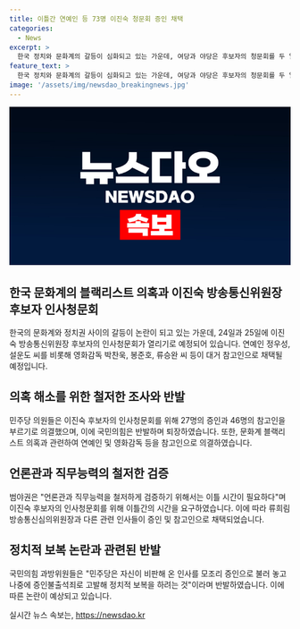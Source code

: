 ```yaml
---
title: 이틀간 연예인 등 73명 이진숙 청문회 증인 채택
categories:
  - News
excerpt: >
  한국 정치와 문화계의 갈등이 심화되고 있는 가운데, 여당과 야당은 후보자의 청문회를 두 일간으로 확정하며 대거 참고인과 증인을 선정했다. 특히 문화계 블랙리스트 의혹에 대한 조사를 위해 정우성, 봉준호 등을 참고인으로 지목한 것은 논란을 더 키우고 있다. 야당은 이를 정치적 편가르기로 비판하고 반발하며 청문회에서 퇴장했다. 이에 대해 여당은 언론관과 직무능력을 철저히 검증하기 위한 필요성을 강조하며 의결을 강행했다.
feature_text: >
  한국 정치와 문화계의 갈등이 심화되고 있는 가운데, 여당과 야당은 후보자의 청문회를 두 일간으로 확정하며 대거 참고인과 증인을 선정했다. 특히 문화계 블랙리스트 의혹에 대한 조사를 위해 정우성, 봉준호 등을 참고인으로 지목한 것은 논란을 더 키우고 있다. 야당은 이를 정치적 편가르기로 비판하고 반발하며 청문회에서 퇴장했다. 이에 대해 여당은 언론관과 직무능력을 철저히 검증하기 위한 필요성을 강조하며 의결을 강행했다.
image: '/assets/img/newsdao_breakingnews.jpg'
---
```


<p><img src="/assets/img/newsdao_breakingnews.jpg" alt="implanttips 속보" /></p>

<h2 data-ke-size="size26">한국 문화계의 블랙리스트 의혹과 이진숙 방송통신위원장 후보자 인사청문회</h2>

<p data-ke-size="size16">한국의 문화계와 정치권 사이의 갈등이 논란이 되고 있는 가운데, 24일과 25일에 이진숙 방송통신위원장 후보자의 인사청문회가 열리기로 예정되어 있습니다. 연예인 정우성, 설운도 씨를 비롯해 영화감독 박찬욱, 봉준호, 류승완 씨 등이 대거 참고인으로 채택될 예정입니다.</p>

<h2 data-ke-size="size26">의혹 해소를 위한 철저한 조사와 반발</h2>

<p data-ke-size="size16">민주당 의원들은 이진숙 후보자의 인사청문회를 위해 27명의 증인과 46명의 참고인을 부르기로 의결했으며, 이에 국민의힘은 반발하며 퇴장하였습니다. 또한, 문화계 블랙리스트 의혹과 관련하여 연예인 및 영화감독 등을 참고인으로 의결하였습니다.</p>

<h2 data-ke-size="size26">언론관과 직무능력의 철저한 검증</h2>

<p data-ke-size="size16">범야권은 "언론관과 직무능력을 철저하게 검증하기 위해서는 이틀 시간이 필요하다"며 이진숙 후보자의 인사청문회를 위해 이틀간의 시간을 요구하였습니다. 이에 따라 류희림 방송통신심의위원장과 다른 관련 인사들이 증인 및 참고인으로 채택되었습니다.</p>

<h2 data-ke-size="size26">정치적 보복 논란과 관련된 반발</h2>

<p data-ke-size="size16">국민의힘 과방위원들은 "민주당은 자신이 비판해 온 인사를 모조리 증인으로 불러 놓고 나중에 증인불출석죄로 고발해 정치적 보복을 하려는 것"이라며 반발하였습니다. 이에 따른 논란이 예상되고 있습니다.</p>
실시간 뉴스 속보는, <a href="https://newsdao.kr" rel="dofollow">https://newsdao.kr</a>


